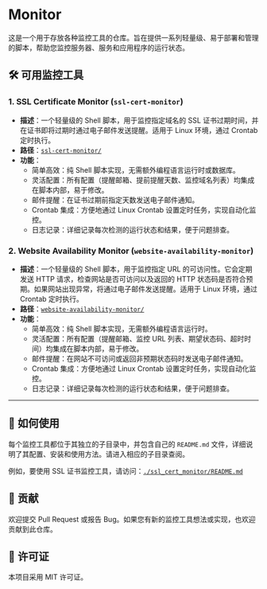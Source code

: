 # Monitor

这是一个用于存放各种监控工具的仓库。旨在提供一系列轻量级、易于部署和管理的脚本，帮助您监控服务器、服务和应用程序的运行状态。

## 🛠️ 可用监控工具

### 1. SSL Certificate Monitor (`ssl-cert-monitor`)

*   **描述**：一个轻量级的 Shell 脚本，用于监控指定域名的 SSL 证书过期时间，并在证书即将过期时通过电子邮件发送提醒。适用于 Linux 环境，通过 Crontab 定时执行。
*   **路径**：[`ssl-cert-monitor/`](./ssl_cert_monitor/README.md)
*   **功能**：
    *   简单高效：纯 Shell 脚本实现，无需额外编程语言运行时或数据库。
    *   灵活配置：所有配置（提醒邮箱、提前提醒天数、监控域名列表）均集成在脚本内部，易于修改。
    *   邮件提醒：在证书过期前指定天数发送电子邮件通知。
    *   Crontab 集成：方便地通过 Linux Crontab 设置定时任务，实现自动化监控。
    *   日志记录：详细记录每次检测的运行状态和结果，便于问题排查。

### 2. Website Availability Monitor (`website-availability-monitor`)

*   **描述**：一个轻量级的 Shell 脚本，用于监控指定 URL 的可访问性。它会定期发送 HTTP 请求，检查网站是否可访问以及返回的 HTTP 状态码是否符合预期。如果网站出现异常，将通过电子邮件发送提醒。适用于 Linux 环境，通过 Crontab 定时执行。
*   **路径**：[`website-availability-monitor/`](./website-availability-monitor/README.md)
*   **功能**：
    *   简单高效：纯 Shell 脚本实现，无需额外编程语言运行时。
    *   灵活配置：所有配置（提醒邮箱、监控 URL 列表、期望状态码、超时时间）均集成在脚本内部，易于修改。
    *   邮件提醒：在网站不可访问或返回非预期状态码时发送电子邮件通知。
    *   Crontab 集成：方便地通过 Linux Crontab 设置定时任务，实现自动化监控。
    *   日志记录：详细记录每次检测的运行状态和结果，便于问题排查。

---

## 🚀 如何使用

每个监控工具都位于其独立的子目录中，并包含自己的 `README.md` 文件，详细说明了其配置、安装和使用方法。请进入相应的子目录查阅。

例如，要使用 SSL 证书监控工具，请访问：[`./ssl_cert_monitor/README.md`](./ssl_cert_monitor/README.md)

## 🤝 贡献

欢迎提交 Pull Request 或报告 Bug。如果您有新的监控工具想法或实现，也欢迎贡献到此仓库。

## 📄 许可证

本项目采用 MIT 许可证。
